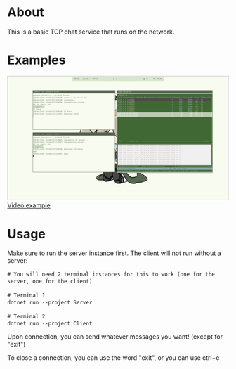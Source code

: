 # About
This is a basic TCP chat service that runs on the network.

# Examples
![1](./.github/1.png)
[Video example](https://youtu.be/4f39dKGbxag)

# Usage
Make sure to run the server instance first. The client will not run without a server:
```
# You will need 2 terminal instances for this to work (one for the server, one for the client)

# Terminal 1
dotnet run --project Server

# Terminal 2
dotnet run --project Client
```

Upon connection, you can send whatever messages you want! (except for "exit")

To close a connection, you can use the word "exit", or you can use ctrl+c
